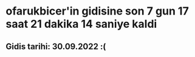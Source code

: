 # ofarukbicer'in gidisine son 7 gun 17 saat 21 dakika 14 saniye kaldi

## Gidis tarihi: 30.09.2022 :(